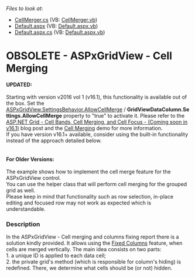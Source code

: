 <!-- default file list -->
*Files to look at*:

* [CellMerger.cs](./CS/WebSite/App_Code/CellMerger.cs) (VB: [CellMerger.vb](./VB/WebSite/App_Code/CellMerger.vb))
* [Default.aspx](./CS/WebSite/Default.aspx) (VB: [Default.aspx.vb](./VB/WebSite/Default.aspx.vb))
* [Default.aspx.cs](./CS/WebSite/Default.aspx.cs) (VB: [Default.aspx.vb](./VB/WebSite/Default.aspx.vb))
<!-- default file list end -->
# OBSOLETE - ASPxGridView - Cell Merging


<p><strong>UPDATED:<br><br></strong>Starting with version v2016 vol 1 (v16.1), this functionality is available out of the box. Set the <a href="https://documentation.devexpress.com/#AspNet/DevExpressWebASPxGridViewBehaviorSettings_AllowCellMergetopic">ASPxGridView.SettingsBehavior.AllowCellMerge</a> / <strong>GridViewDataColumn.Settings.AllowCellMerge</strong> property to "true" to activate it. Please refer to the <a href="https://community.devexpress.com/blogs/aspnet/archive/2016/06/02/asp-net-grid-cell-bands-cell-merging-and-cell-focus-coming-soon-in-v16-1.aspx">ASP.NET Grid - Cell Bands, Cell Merging, and Cell Focus - (Coming soon in v16.1)</a> blog post and the <a href="http://demos.devexpress.com/ASPxGridViewDemos/Rows/CellMerging.aspx">Cell Merging</a> demo for more information.<br>If you have version v16.1+ available, consider using the built-in functionality instead of the approach detailed below.<br><br><br><strong>For Older Versions:<br><br></strong>The example shows how to implement the cell merge feature for the ASPxGridView control.<br> You can use the helper class that will perform cell merging for the grouped grid as well. <br> Please keep in mind that functionality such as row selection, in-place editing and focused row may not work as expected which is understandable.</p>


<h3>Description</h3>

<p>In the <a data-ticket="B145940">ASPxGridView - Cell merging and columns fixing</a> report there is a solution kindly provided. It allows using the <a href="http://documentation.devexpress.com/#AspNet/CustomDocument5737">Fixed Columns</a> feature, when cells are merged vertically. The main idea consists on two parts:<br />
1. a unique ID is applied to each data cell;<br />
2. the private grid&#39;s method (which is responsible for column&#39;s hiding) is redefined. There, we determine what cells should be (or not) hidden.</p>

<br/>


